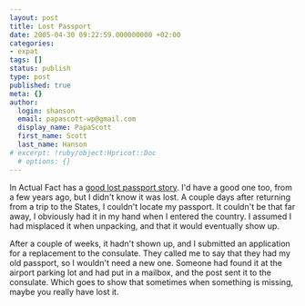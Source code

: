 ```yaml
---
layout: post
title: Lost Passport
date: 2005-04-30 09:22:59.000000000 +02:00
categories:
- expat
tags: []
status: publish
type: post
published: true
meta: {}
author:
  login: shanson
  email: papascott-wp@gmail.com
  display_name: PapaScott
  first_name: Scott
  last_name: Hanson
# excerpt: !ruby/object:Hpricot::Doc
  # options: {}
---
```

<p>In Actual Fact has a <a href="http://www.inactualfact.com/?p=49" title="Advice For The Frequent Flyer">good lost passport story</a>. I'd have a good one too, from a few years ago, but I didn't know it was lost. A couple days after returning from a trip to the States, I couldn't locate my passport. It couldn't be that far away, I obviously had it in my hand when I entered the country. I assumed I had misplaced it when unpacking, and that it would eventually show up.</p>
<p>After a couple of weeks, it hadn't shown up, and I submitted an application for a replacement to the consulate. They called me to say that they had my old passport, so I wouldn't need a new one. Someone had found it at the airport parking lot and had put in a mailbox, and the post sent it to the consulate. Which goes to show that sometimes when something is missing, maybe you really have lost it.</p>
